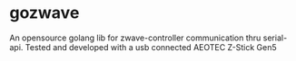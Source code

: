 # gozwave
An opensource golang lib for zwave-controller communication thru serial-api. Tested and developed with a usb connected AEOTEC Z-Stick Gen5
